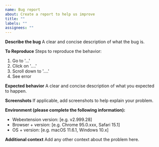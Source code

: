 ```yaml
---
name: Bug report
about: Create a report to help us improve
title: ""
labels: ""
assignees: ""
---
```


**Describe the bug**
A clear and concise description of what the bug is.

**To Reproduce**
Steps to reproduce the behavior:

1. Go to '...'
2. Click on '....'
3. Scroll down to '....'
4. See error

**Expected behavior**
A clear and concise description of what you expected to happen.

**Screenshots**
If applicable, add screenshots to help explain your problem.

**Environment (please complete the following information):**

- Webextension version: [e.g. v2.999.28]
- Browser + version: [e.g. Chrome 95.0.xxx, Safari 15.1]
- OS + version: [e.g. macOS 11.6.1, Windows 10.x]

**Additional context**
Add any other context about the problem here.
